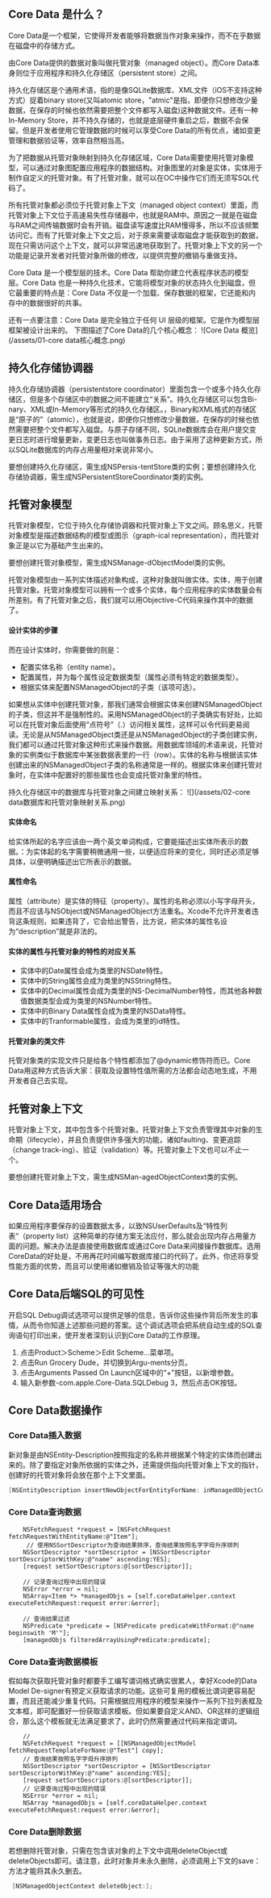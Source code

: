 ## Core Data 是什么？

Core Data是一个框架，它使得开发者能够将数据当作对象来操作，而不在乎数据在磁盘中的存储方式。

由Core Data提供的数据对象叫做托管对象（managed object）。而Core Data本身则位于应用程序和持久化存储区（persistent store）之间。

持久化存储区是个通用术语，指的是像SQLite数据库、XML文件（iOS不支持这种方式）捉着binary store(又叫atomic store，"atmic"是指，即便你只想修改少量数据，在保存的时候也依然需要把整个文件都写入磁盘)这种数据文件。还有一种In-Memory Store，并不持久存储的，也就是底层硬件重启之后，数据不会保留。但是开发者使用它管理数据的时候可以享受Core Data的所有优点，诸如变更管理和数据验证等，效率自然相当高。

为了把数据从托管对象映射到持久化存储区域，Core Data需要使用托管对象模型，可以通过对象图配置应用程序的数据结构。对象图里的对象是实体，实体用于制作自定义的托管对象。有了托管对象，就可以在OC中操作它们而无须写SQL代码了。

所有托管对象都必须位于托管对象上下文（managed object context）里面，而托管对象上下文位于高速易失性存储器中，也就是RAM中。原因之一就是在磁盘与RAM之间传输数据时会有开销。磁盘读写速度比RAM慢得多，所以不应该频繁访问它。而有了托管对象上下文之后，对于原来需要读取磁盘才能获取到的数据，现在只需访问这个上下文，就可以非常迅速地获取到了。托管对象上下文的另一个功能是记录开发者对托管对象所做的修改，以提供完整的撤销与重做支持。

Core Data 是一个模型层的技术。Core Data 帮助你建立代表程序状态的模型层。Core Data 也是一种持久化技术，它能将模型对象的状态持久化到磁盘，但它最重要的特点是：Core Data 不仅是一个加载、保存数据的框架，它还能和内存中的数据很好的共事。

还有一点要注意：Core Data 是完全独立于任何 UI 层级的框架。它是作为模型层框架被设计出来的。
下图描述了Core Data的几个核心概念：
![Core Data 概览](/assets/01-core data核心概念.png)

## 持久化存储协调器
持久化存储协调器（persistentstore coordinator）里面包含一个或多个持久化存储区，但是多个存储区中的数据之间不能建立“关系”。持久化存储区可以包含Bi-nary、XML或In-Memory等形式的持久化存储区。，Binary和XML格式的存储区是“原子的”（atomic），也就是说，即便你只想修改少量数据，在保存的时候也依然需要把整个文件都写入磁盘。与原子存储不同，SQLite数据库会在用户提交变更日志时进行增量更新，变更日志也叫做事务日志。由于采用了这种更新方式，所以SQLite数据库的内存占用量相对来说非常小。

要想创建持久化存储区，需生成NSPersis-tentStore类的实例；要想创建持久化存储协调器，需生成NSPersistentStoreCoordinator类的实例。

## 托管对象模型
托管对象模型，它位于持久化存储协调器和托管对象上下文之间。顾名思义，托管对象模型是描述数据结构的模型或图示（graph-ical representation），而托管对象正是以它为基础产生出来的。

要想创建托管对象模型，需生成NSManage-dObjectModel类的实例。

托管对象模型由一系列实体描述对象构成，这种对象就叫做实体。实体，用于创建托管对象。托管对象模型可以拥有一个或多个实体，每个应用程序的实体数量会有所差别。有了托管对象之后，我们就可以用Objective-C代码来操作其中的数据了。

#### 设计实体的步骤
而在设计实体时，你需要做的则是：
* 配置实体名称（entity name）。
* 配置属性，并为每个属性设定数据类型（属性必须有特定的数据类型）。
* 根据实体来配置NSManagedObject的子类（该项可选）。

如果想从实体中创建托管对象，那我们通常会根据实体来创建NSManagedObject的子类，但这并不是强制性的。采用NSManagedObject的子类确实有好处，比如可以在托管对象后面使用“点符号”（.）访问相关属性，这样可以令代码更易阅读。无论是从NSManagedObject类还是从NSManagedObject的子类创建实例，我们都可以通过托管对象这种形式来操作数据。用数据库领域的术语来说，托管对象的实例类似于数据库中某张数据表里的一行（row）。实体的名称与根据该实体创建出来的NSManagedObject子类的名称通常是一样的。根据实体来创建托管对象时，在实体中配置好的那些属性也会变成托管对象里的特性。

持久化存储区中的数据库与托管对象之间建立映射关系：
![](/assets/02-core data数据库和托管对象映射关系.png)

#### 实体命名
给实体所起的名字应该由一两个英文单词构成，它要能描述出实体所表示的数据。：为实体起的名字需要稍微通用一些，以便适应将来的变化，同时还必须足够具体，以便明确描述出它所表示的数据。

#### 属性命名
属性（attribute）是实体的特征（property）。属性的名称必须以小写字母开头，而且不应该与NSObject或NSManagedObject方法重名。Xcode不允许开发者违背这条规则，如果违背了，它会给出警告，比方说，把实体的属性名设为“description”就是非法的。

#### 实体的属性与托管对象的特性的对应关系
* 实体中的Date属性会成为类里的NSDate特性。
* 实体中的String属性会成为类里的NSString特性。
* 实体中的Decimal属性会成为类里的NS-DecimalNumber特性，而其他各种数值数据类型会成为类里的NSNumber特性。
* 实体中的Binary Data属性会成为类里的NSData特性。
* 实体中的Tranformable属性，会成为类里的id特性。

#### 托管对象的类文件
托管对象类的实现文件只是给各个特性都添加了@dynamic修饰符而已。Core Data用这种方式告诉大家：获取及设置特性值所需的方法都会动态地生成，不用开发者自己去实现。

## 托管对象上下文
托管对象上下文，其中包含多个托管对象。托管对象上下文负责管理其中对象的生命期（lifecycle），并且负责提供许多强大的功能，诸如faulting、变更追踪（change track-ing）、验证（validation）等。托管对象上下文也可以不止一个。

要想创建托管对象上下文，需生成NSMan-agedObjectContext类的实例。


## Core Data适用场合
如果应用程序要保存的设置数据太多，以致NSUserDefaults及“特性列表”（property list）这种简单的存储方案无法应付，那么就会出现内存占用量方面的问题。解决办法是直接使用数据库或通过Core Data来间接操作数据库。选用CoreData的好处是，不用再花时间编写数据库接口的代码了。此外，你还将享受性能方面的优势，而且可以使用诸如撤销及验证等强大的功能


## Core Data后端SQL的可见性
开启SQL Debug调试选项可以提供足够的信息，告诉你这些操作背后所发生的事情，从而令你知道上述那些问题的答案。这个调试选项会把系统自动生成的SQL查询语句打印出来，使开发者深刻认识到Core Data的工作原理。
1. 点击Product＞Scheme＞Edit Scheme...菜单项。
2. 点击Run Grocery Dude，并切换到Argu-ments分页。
3. 点击Arguments Passed On Launch区域中的“+”按钮，以新增参数。
4. 输入新参数-com.apple.Core-Data.SQLDebug 3，然后点击OK按钮。

## Core Data数据操作

### Core Data插入数据
新对象是由NSEntity-Description按照指定的名称并根据某个特定的实体而创建出来的。除了要指定对象所依据的实体之外，还需提供指向托管对象上下文的指针，创建好的托管对象将会放在那个上下文里面。

```objective-c
[NSEntityDescription insertNewObjectForEntityForName: inManagedObjectContext:];
```
### Core Data查询数据

```
    NSFetchRequest *request = [NSFetchRequest fetchRequestWithEntityName:@"Item"];
     // 使用NSSortDescriptor为查询结果排序，查询结果按照名字字母升序排列
    NSSortDescriptor *sortDescriptor = [NSSortDescriptor sortDescriptorWithKey:@"name" ascending:YES];
    [request setSortDescriptors:@[sortDescriptor]];
    
    // 记录查询过程中出现的错误
    NSError *error = nil;
    NSArray<Item *> *managedObjs = [self.coreDataHelper.context executeFetchRequest:request error:&error];
    
    // 查询结果过滤
    NSPredicate *predicate = [NSPredicate predicateWithFormat:@"name beginswith 'M'"];
    [managedObjs filteredArrayUsingPredicate:predicate];
```

### Core Data查询数据模板

假如每次获取托管对象时都要手工编写谓词格式确实很累人，幸好Xcode的Data Model De-signer有预定义获取请求的功能。这些可复用的模板比谓词更容易配置，而且还能减少重复代码。只需根据应用程序的模型来操作一系列下拉列表框及文本框，即可配置好一份获取请求模板。但如果要自定义AND、OR这样的逻辑组合，那么这个模板就无法满足要求了，此时仍然需要通过代码来指定谓词。

```
    // 
    NSFetchRequest *request = [[NSManagedObjectModel fetchRequestTemplateForName:@"Test"] copy];
    // 查询结果按照名字字母升序排列
    NSSortDescriptor *sortDescriptor = [NSSortDescriptor sortDescriptorWithKey:@"name" ascending:YES];
    [request setSortDescriptors:@[sortDescriptor]];
    // 记录查询过程中出现的错误
    NSError *error = nil;
    NSArray *managedObjs = [self.coreDataHelper.context executeFetchRequest:request error:&error];
```




### Core Data删除数据
若想删除托管对象，只需在包含该对象的上下文中调用deleteObject或deleteObjects即可。请注意，此时对象并未永久删除，必须调用上下文的save：方法才能将其永久删去。
```objective-c
 [NSManagedObjectContext deleteObject:];
```




















